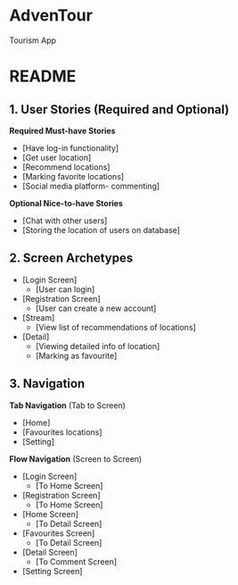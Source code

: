# AdvenTour

Tourism App

# README

## 1. User Stories (Required and Optional)

**Required Must-have Stories**

 * [Have log-in functionality]
 * [Get user location]
 * [Recommend locations]
 * [Marking favorite locations]
 * [Social media platform- commenting]

**Optional Nice-to-have Stories**

 * [Chat with other users]
 * [Storing the location of users on database]

## 2. Screen Archetypes

 * [Login Screen]
   * [User can login]
 * [Registration Screen]
   * [User can create a new account]
 * [Stream]
   * [View list of recommendations of locations]
 * [Detail]
   * [Viewing detailed info of location]
   * [Marking as favourite]


## 3. Navigation

**Tab Navigation** (Tab to Screen)

 * [Home]
 * [Favourites locations]
 * [Setting]

**Flow Navigation** (Screen to Screen)

 * [Login Screen]
   * [To Home Screen]
 * [Registration Screen]
   * [To Home Screen]
 * [Home Screen]
   * [To Detail Screen]
 * [Favourites Screen]
   * [To Detail Screen]
 * [Detail Screen]
   * [To Comment Screen]
 * [Setting Screen]

